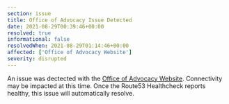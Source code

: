 ```yaml
---
section: issue
title: Office of Advocacy Issue Detected
date: 2021-08-29T00:39:46+00:00
resolved: true
informational: false
resolvedWhen: 2021-08-29T01:14:46+00:00
affected: ['Office of Advocacy Website']
severity: disrupted
---
```

An issue was dectected with the [Office of Advocacy Website](https://advocacy.sba.gov).  Connectivity may be impacted at this time.  Once the Route53 Healthcheck reports healthy, this issue will automatically resolve.
